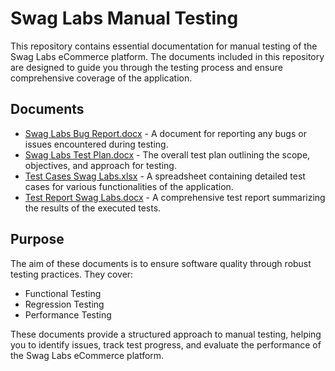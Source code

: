 <h1>Swag Labs Manual Testing</h1>

<p>This repository contains essential documentation for manual testing of the Swag Labs eCommerce platform. The documents included in this repository are designed to guide you through the testing process and ensure comprehensive coverage of the application.</p>

<h2>Documents</h2>
<ul>
    <li><a href="Bug Report(Swag Labs).xlsx">Swag Labs Bug Report.docx</a> - A document for reporting any bugs or issues encountered during testing.</li>
    <li><a href="Test Plan(Swag Labs).pdf">Swag Labs Test Plan.docx</a> - The overall test plan outlining the scope, objectives, and approach for testing.</li>
    <li><a href="Test Cases (Swag Labs).xlsx">Test Cases Swag Labs.xlsx</a> - A spreadsheet containing detailed test cases for various functionalities of the application.</li>
    <li><a href="Test Report (Swag Labs).xlsx">Test Report Swag Labs.docx</a> - A comprehensive test report summarizing the results of the executed tests.</li>
</ul>

<h2>Purpose</h2>
<p>The aim of these documents is to ensure software quality through robust testing practices. They cover:</p>
<ul>
    <li>Functional Testing</li>
    <li>Regression Testing</li>
    <li>Performance Testing</li>
</ul>

<p>These documents provide a structured approach to manual testing, helping you to identify issues, track test progress, and evaluate the performance of the Swag Labs eCommerce platform.</p>

</body>
</html>
